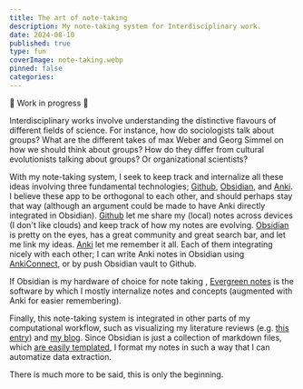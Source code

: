 ```yaml
---
title: The art of note-taking
description: My note-taking system for Interdisciplinary work.
date: 2024-08-10
published: true
type: fun
coverImage: note-taking.webp
pinned: false
categories:
---
```

<div class="tip">🚧 Work in progress 🚧</div>

Interdisciplinary works involve understanding the distinctive flavours of different fields of science. For instance, how do sociologists talk about groups? What are the different takes of  max Weber and Georg Simmel on how we should think about groups? How do they differ from cultural evolutionists talking about groups? Or organizational scientists? 

With my note-taking system, I seek to keep track and internalize all these ideas involving three fundamental technologies; [Github](https://github.com/home), [Obsidian](https://obsidian.md/), and [Anki](https://apps.ankiweb.net/). I believe these app to be orthogonal to each other, and should perhaps stay that way (although an argument could be made to have Anki directly integrated in Obsidian). [Github](https://github.com/home) let me share my (local) notes across devices (I don't like clouds) and keep track of how my notes are evolving. [Obsidian](https://obsidian.md/) is pretty on the eyes, has a great community and great search bar, and let me link my ideas. [Anki](https://apps.ankiweb.net/) let me remember it all. Each of them integrating nicely with each other; I can write Anki notes in Obsidian using [AnkiConnect](https://github.com/ObsidianToAnki/Obsidian_to_Anki), or by push Obsidian vault to Github. 

If Obsidian is my hardware of choice for note taking , [Evergreen notes](https://notes.andymatuschak.org/Evergreen_notes) is the software by which I mostly internalize notes and concepts (augmented with Anki for easier remembering).  

Finally, this note-taking system is integrated in other parts of my computational workflow, such as visualizing my literature reviews (e.g. [this entry](https://jstonge.observablehq.cloud/hello-research-groups/grontology)) and [my blog](https://jstonge.vercel.app/). Since Obsidian is just a collection of markdown files, which [are easily templated](https://help.obsidian.md/Plugins/Templates), I format my notes in such a way that I can automatize data extraction.  

There is much more to be said, this is only the beginning.